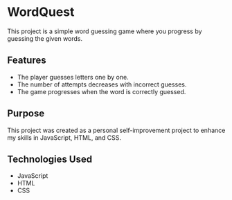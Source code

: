 # WordQuest

This project is a simple word guessing game where you progress by guessing the given words.  

## Features  
- The player guesses letters one by one.  
- The number of attempts decreases with incorrect guesses.  
- The game progresses when the word is correctly guessed.  

## Purpose  
This project was created as a personal self-improvement project to enhance my skills in JavaScript, HTML, and CSS.  

## Technologies Used  
- JavaScript  
- HTML  
- CSS  
